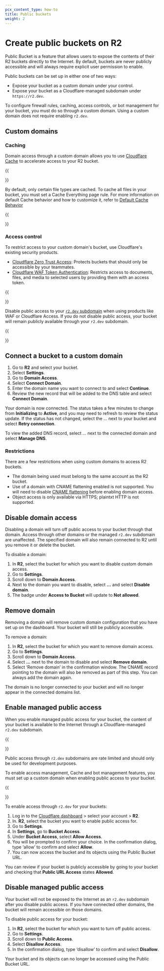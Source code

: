 ```yaml
---
pcx_content_type: how-to
title: Public buckets
weight: 2
---
```


# Create public buckets on R2

Public Bucket is a feature that allows users to expose the contents of their R2 buckets directly to the Internet. By default, buckets are never publicly accessible and will always require explicit user permission to enable.

Public buckets can be set up in either one of two ways:

- Expose your bucket as a custom domain under your control.
- Expose your bucket as a Cloudflare-managed subdomain under `https://r2.dev`.

To configure firewall rules, caching, access controls, or bot management for your bucket, you must do so through a custom domain.
Using a custom domain does not require enabling `r2.dev`.

## Custom domains

### Caching

Domain access through a custom domain allows you to use [Cloudflare Cache](/cache/) to accelerate access to your R2 bucket.

{{<Aside type="note">}}

By default, only certain file types are cached. To cache all files in your bucket, you must set a Cache Everything page rule. For more information on default Cache behavior and how to customize it, refer to [Default Cache Behavior](/cache/concepts/default-cache-behavior/#default-cached-file-extensions)

{{</Aside>}}

### Access control

To restrict access to your custom domain's bucket, use Cloudflare's existing security products.

- [Cloudflare Zero Trust Access](/cloudflare-one/applications/configure-apps): Protects buckets that should only be accessible by your teammates.
- [Cloudflare WAF Token Authentication](https://support.cloudflare.com/hc/en-us/articles/115001376488-Configuring-Token-Authentication#4NRqqMni2CYkLKlVcs0m6S): Restricts access to documents, files, and media to selected users by providing them with an access token.

{{<Aside type="warning">}}

Disable public access to your [`r2.dev` subdomain](#disable-managed-public-access-for-your-bucket) when using products like WAF or Cloudflare Access. If you do not disable public access, your bucket will remain publicly available through your `r2.dev` subdomain.

{{</Aside>}}

## Connect a bucket to a custom domain

1. Go to **R2** and select your bucket.
2. Select **Settings**.
3. Go to **Domain Access**.
4. Select **Connect Domain**.
5. Enter the domain name you want to connect to and select **Continue**.
6. Review the new record that will be added to the DNS table and select **Connect Domain**.

Your domain is now connected. The status takes a few minutes to change from **Initializing** to **Active**, and you may need to refresh to review the status update. If the status has not changed, select the *...* next to your bucket and select **Retry connection**.

To view the added DNS record, select *...* next to the connected domain and select **Manage DNS**.

### Restrictions

There are a few restrictions when using custom domains to access R2 buckets.

* The domain being used must belong to the same account as the R2 bucket.
* Use of a domain with CNAME flattening enabled is not supported. You will need to disable [CNAME flattening](/dns/cname-flattening/) before enabling domain access.
* Object access is only available via HTTPS; plaintxt HTTP is not supported.

## Disable domain access

Disabling a domain will turn off public access to your bucket through that domain. Access through other domains or the managed `r2.dev` subdomain are unaffected.
The specified domain will also remain connected to R2 until you remove it or delete the bucket.

To disable a domain:

1. In **R2**, select the bucket for which you want to disable custom domain access.
2. Go to **Settings**.
3. Scroll down to **Domain Access**.
4. Next to the domain you want to disable, select **...** and select **Disable domain**.
5. The badge under **Access to Bucket** will update to **Not allowed**.

## Remove domain

Removing a domain will remove custom domain configuration that you have set up on the dashboard. Your bucket will still be publicly accessible.

To remove a domain:

1. In **R2**, select the bucket for which you want to remove domain access.
2. Go to **Settings**.
3. Scroll down to **Domain Access**.
4. Select **...** next to the domain to disable and select **Remove domain**.
5. Select ‘Remove domain’ in the confirmation window. The CNAME record pointing to the domain will also be removed as part of this step. You can always add the domain again.

The domain is no longer connected to your bucket and will no longer appear in the connected domains list.

## Enable managed public access

When you enable managed public access for your bucket, the content of your bucket is available to the Internet through a Cloudflare-managed `r2.dev` subdomain.

{{<Aside type="note">}}

Public access through `r2.dev` subdomains are rate limited and should only be used for development purposes.

To enable access management, Cache and bot management features, you must set up a custom domain when enabling public access to your bucket.

{{</Aside>}}

To enable access through `r2.dev` for your buckets:

1. Log in to the [Cloudflare dashboard](https://dash.cloudflare.com) > select your account > **R2**.
2. In. **R2**, select the bucket you want to enable public access for.
3. Go to **Settings**.
4. In **Settings**, go to **Bucket Access**.
5. Under **Bucket Access**, select **Allow Access**.
6. You will be prompted to confirm your choice. In the confirmation dialog, type ‘allow’ to confirm and select **Allow**.
7. You can now access the bucket and its objects using the Public Bucket URL.

You can review if your bucket is publicly accessible by going to your bucket and checking that **Public URL Access** states **Allowed**.

## Disable managed public access

Your bucket will not be exposed to the Internet as an `r2.dev` subdomain after you disable public access. If you have connected other domains, the bucket will remain accessible on those domains.

To disable public access for your bucket:

1. In **R2**, select the bucket for which you want to turn off public access.
2. Go to **Settings**.
3. Scroll down to **Public Access**.
3. Select **Disallow Access**.
4. In the confirmation dialog, type ‘disallow’ to confirm and select **Disallow**.

Your bucket and its objects can no longer be accessed using the Public Bucket URL. 
